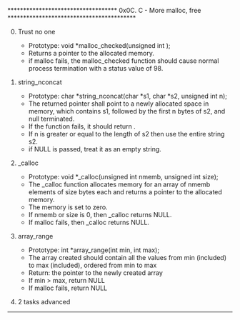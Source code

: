 ***********************************  0x0C. C - More malloc, free  *****************************************


0. Trust no one
   - Prototype: void *malloc_checked(unsigned int );
   - Returns a pointer to the allocated memory.
   - if malloc fails, the malloc_checked function should cause normal process
     termination with a status value of 98.

1. string_nconcat
   - Prototype: char *string_nconcat(char *s1, char *s2, unsigned int n);
   - The returned pointer shall point to a newly allocated space in memory,
     which contains s1, followed by the first n bytes of s2, and null terminated.
   - If the function fails, it should return .
   - If n is greater or equal to the length of s2 then use the entire string s2.
   - if NULL is passed, treat it as an empty string.

2. _calloc
   - Prototype: void *_calloc(unsigned int nmemb, unsigned int size);
   - The _calloc function allocates memory for an array of nmemb elements of size
     bytes each and returns a pointer to the allocated memory.
   - The memory is set to zero.
   - If nmemb or size is 0, then _calloc returns NULL.
   - If malloc fails, then _calloc returns NULL.

3. array_range
   - Prototype: int *array_range(int min, int max);
   - The array created should contain all the values from min (included) 
     to max (included), ordered from min to max
   - Return: the pointer to the newly created array
   - If min > max, return NULL
   - If malloc fails, return NULL

4. 2 tasks advanced


***********************************************************************************************************
